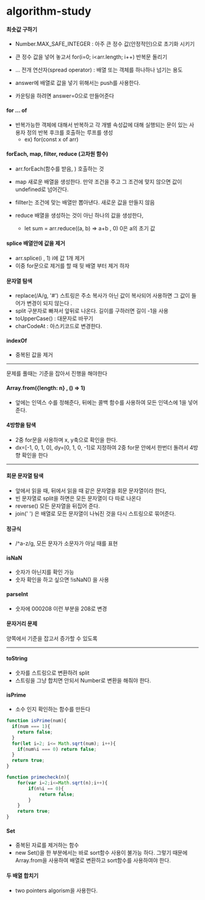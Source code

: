 # algorithm-study

#### 최솟값 구하기

* Number.MAX_SAFE_INTEGER : 아주 큰 정수 값(안정적인)으로 초기화 시키기 
* 큰 정수 값을 넣어 놓고서 for(i=0; i<arr.length; i++) 반복문 돌리기

* ... 전개 연산자(spread operator) : 배열 또는 객체를 하나하나 넘기는 용도
* answer에 배열로 값을 넣기 위해서는 push를 사용한다.
* 카운팅을 하려면 answer=0으로 만들어준다

#### for ... of

* 반복가능한 객체에 대해서 반복하고 각 개별 속성값에 대해 실행되는 문이 있는 사용자 정의 반복 후크를 호출하는 루프를 생성
  * ex) for(const x of arr)

#### forEach, map, filter, reduce (고차원 함수)

* arr.forEach(함수를 받음, ) 호출하는 것

* map 새로운 배열을 생성한다. 만약 조건을 주고 그 조건에 맞지 않으면 값이 undefined로 넘어간다.
* fillter는 조건에 맞는 배열만 뽑아낸다. 새로운 값을 만들지 않음
* reduce 배열을 생성하는 것이 아닌 하나의 값을 생성한다,
  * let sum = arr.reduce((a, b) => a+b , 0) 0은 a의 초기 값

#### splice 배열안에 값을 제거

* arr.splice(i , 1) i에 값 1개 제거
* 이중 for문으로 제거를 할 때 뒷 배열 부터 제거 하자

#### 문자열 탐색

* replace(/A/g, '#') 스트링은 주소 복사가 아닌 값이 복사되어 사용하면 그 값이 들어가 변경이 되지 않는다 .
* split 구분자로 빠져서 앞뒤로 나온다. 길이를 구하러면 길이 -1을 사용
* toUpperCase() : 대문자로 바꾸기
* charCodeAt : 아스키코드로 변경한다.

#### indexOf

* 중복된 값을 제거

---

문제를 풀때는 기준을 잡아서 진행을 해야한다

#### Array.from({length: n} , () => 1)

* 앞에는 인덱스 수를 정해준다, 뒤에는 콜백 함수를 사용하여 모든 인덱스에 1을 넣어준다.

#### 4방향을 탐색

* 2중 for문을 사용하며 x, y축으로 확인을 한다.
* dx=[-1, 0, 1, 0], dy=[0, 1, 0, -1]로 지정하여 2중 for문 안에서 한번더 돌려서 4방향 확인을 한다

---

#### 회문 문자열 탐색

* 앞에서 읽을 때, 뒤에서 읽을 때 같은 문자열을 회문 문자열이라 한다,
* 빈 문자열로 split을 하면은 모든 문자열이 다 따로 나온다
* reverse() 모든 문자열을 뒤집어 준다.
* join(' ') 은 배열로 모든 문자열이 나눠진 것을 다시 스트링으로 묶어준다.

#### 정규식

* /^a-z/g, 모든 문자가 소문자가 아닐 때를 표현

#### isNaN

* 숫자가 아닌지를 확인 가능
* 숫자 확인을 하고 싶으면 !isNaN() 을 사용

#### parseInt

* 숫자에 000208 이런 부분을 208로 변경

#### 문자거리 문제

양쪽에서 기준을 잡고서 증가할 수 있도록

---

#### toString

* 숫자를 스트링으로 변환하려 split
* 스트링을 그냥 합치면 안되서 Number로 변환을 해줘야 한다.

#### isPrime

* 소수 인지 확인하는 함수를 만든다

```javascript
function isPrime(num){
  if(num === 1){
    return false;
  }
  for(let i=2; i<= Math.sqrt(num); i++){
    if(num%i === 0) return false;
  }
  return true;
}

function primecheck(n){
    for(var i=2;i<=Math.sqrt(n);i++){
        if(n%i == 0){
            return false;
        }
    }
    return true;    
}
```

#### Set

* 중복된 자료를 제거하는 함수 
* new Set()을 한 부분에서는 바로 sort함수 사용이 불가능 하다. 그렇기 때문에 Array.from을 사용하여 배열로 변환하고 sort함수를 사용하여야 한다.

#### 두 배열 합치기

* two pointers algorism을 사용한다.
